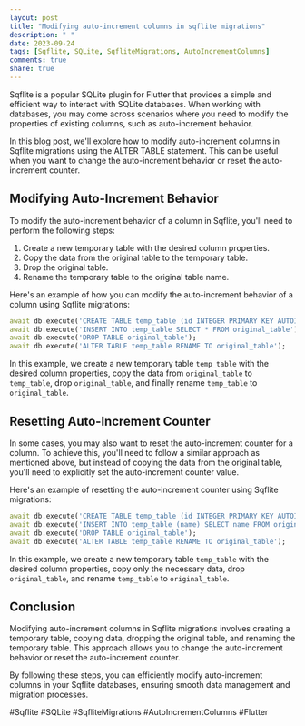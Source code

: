 ```yaml
---
layout: post
title: "Modifying auto-increment columns in sqflite migrations"
description: " "
date: 2023-09-24
tags: [Sqflite, SQLite, SqfliteMigrations, AutoIncrementColumns]
comments: true
share: true
---
```


Sqflite is a popular SQLite plugin for Flutter that provides a simple and efficient way to interact with SQLite databases. When working with databases, you may come across scenarios where you need to modify the properties of existing columns, such as auto-increment behavior.

In this blog post, we'll explore how to modify auto-increment columns in Sqflite migrations using the ALTER TABLE statement. This can be useful when you want to change the auto-increment behavior or reset the auto-increment counter.

## Modifying Auto-Increment Behavior

To modify the auto-increment behavior of a column in Sqflite, you'll need to perform the following steps:

1. Create a new temporary table with the desired column properties.
2. Copy the data from the original table to the temporary table.
3. Drop the original table.
4. Rename the temporary table to the original table name.

Here's an example of how you can modify the auto-increment behavior of a column using Sqflite migrations:

```dart
await db.execute('CREATE TABLE temp_table (id INTEGER PRIMARY KEY AUTOINCREMENT, name TEXT)');
await db.execute('INSERT INTO temp_table SELECT * FROM original_table');
await db.execute('DROP TABLE original_table');
await db.execute('ALTER TABLE temp_table RENAME TO original_table');
```

In this example, we create a new temporary table `temp_table` with the desired column properties, copy the data from `original_table` to `temp_table`, drop `original_table`, and finally rename `temp_table` to `original_table`.

## Resetting Auto-Increment Counter

In some cases, you may also want to reset the auto-increment counter for a column. To achieve this, you'll need to follow a similar approach as mentioned above, but instead of copying the data from the original table, you'll need to explicitly set the auto-increment counter value.

Here's an example of resetting the auto-increment counter using Sqflite migrations:

```dart
await db.execute('CREATE TABLE temp_table (id INTEGER PRIMARY KEY AUTOINCREMENT, name TEXT)');
await db.execute('INSERT INTO temp_table (name) SELECT name FROM original_table');
await db.execute('DROP TABLE original_table');
await db.execute('ALTER TABLE temp_table RENAME TO original_table');
```

In this example, we create a new temporary table `temp_table` with the desired column properties, copy only the necessary data, drop `original_table`, and rename `temp_table` to `original_table`.

## Conclusion

Modifying auto-increment columns in Sqflite migrations involves creating a temporary table, copying data, dropping the original table, and renaming the temporary table. This approach allows you to change the auto-increment behavior or reset the auto-increment counter.

By following these steps, you can efficiently modify auto-increment columns in your Sqflite databases, ensuring smooth data management and migration processes.

#Sqflite #SQLite #SqfliteMigrations #AutoIncrementColumns #Flutter